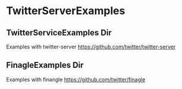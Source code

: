 # TwitterServerExamples

## TwitterServiceExamples Dir
Examples with twitter-server https://github.com/twitter/twitter-server

## FinagleExamples Dir
Examples with finangle https://github.com/twitter/finagle
